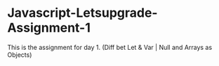# Javascript-Letsupgrade-Assignment-1
This is the assignment for day 1. (Diff bet Let &amp; Var | Null and Arrays as Objects)
